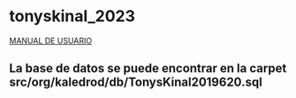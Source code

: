 # tonyskinal_2023
[MANUAL DE USUARIO](https://cetkinal-my.sharepoint.com/:f:/g/personal/arodriguez-2019620_kinal_edu_gt/EiXVLfmFwtlGnoajD2gKGCQBFaXsW-zEJUqQvfUYz6isKw?e=VSSGlU)
## La base de datos se puede encontrar en  la carpet src/org/kaledrod/db/TonysKinal2019620.sql

